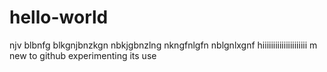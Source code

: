 # hello-world
njv blbnfg
blkgnjbnzkgn
nbkjgbnzlng
nkngfnlgfn
nblgnlxgnf
hiiiiiiiiiiiiiiiiiiiii
m new to github experimenting its use
